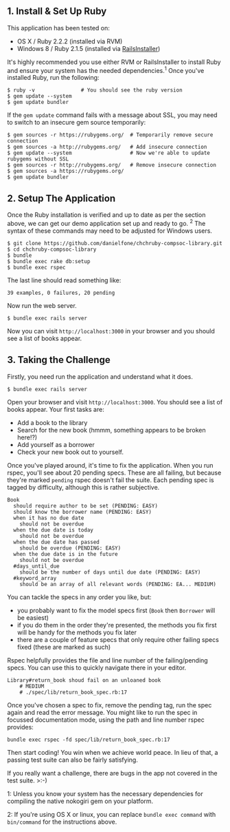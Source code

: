 ## 1. Install & Set Up Ruby

This application has been tested on:

  * OS X / Ruby 2.2.2 (installed via RVM)
  * Windows 8 / Ruby 2.1.5 (installed via [RailsInstaller](http://railsinstaller.org/en))

It's highly recommended you use either RVM or RailsInstaller to install Ruby and ensure your system has the needed dependencies.<sup>1</sup> Once you've installed Ruby, run the following:

    $ ruby -v               # You should see the ruby version
    $ gem update --system
    $ gem update bundler

If the `gem update` command fails with a message about SSL, you may need to switch to an insecure gem source temporarily:

    $ gem sources -r https://rubygems.org/  # Temporarily remove secure connection
    $ gem sources -a http://rubygems.org/   # Add insecure connection
    $ gem update --system                   # Now we're able to update rubygems without SSL
    $ gem sources -r http://rubygems.org/   # Remove insecure connection
    $ gem sources -a https://rubygems.org/
    $ gem update bundler

## 2. Setup The Application

Once the Ruby installation is verified and up to date as per the section above, we can get our demo application set up and ready to go. <sup>2</sup> The syntax of these commands may need to be adjusted for Windows users.

    $ git clone https://github.com/danielfone/chchruby-compsoc-library.git
    $ cd chchruby-compsoc-library
    $ bundle
    $ bundle exec rake db:setup
    $ bundle exec rspec

The last line should read something like:

    39 examples, 0 failures, 20 pending

Now run the web server.

    $ bundle exec rails server

Now you can visit `http://localhost:3000` in your browser and you should see a list of books appear.

## 3. Taking the Challenge

Firstly, you need run the application and understand what it does.

    $ bundle exec rails server

Open your browser and visit `http://localhost:3000`. You should see a list of books appear. Your first tasks are:

  * Add a book to the library
  * Search for the new book (hmmm, something appears to be broken here!?)
  * Add yourself as a borrower
  * Check your new book out to yourself.

Once you've played around, it's time to fix the application. When you run rspec, you'll see about 20 pending specs. These are all failing, but because they're marked `pending` rspec doesn't fail the suite. Each pending spec is tagged by difficulty, although this is rather subjective.

    Book
      should require author to be set (PENDING: EASY)
      should know the borrower name (PENDING: EASY)
      when it has no due date
        should not be overdue
      when the due date is today
        should not be overdue
      when the due date has passed
        should be overdue (PENDING: EASY)
      when the due date is in the future
        should not be overdue
      #days_until_due
        should be the number of days until due date (PENDING: EASY)
      #keyword_array
        should be an array of all relevant words (PENDING: EA... MEDIUM)

You can tackle the specs in any order you like, but:

  * you probably want to fix the model specs first (`Book` then `Borrower` will be easiest)
  * if you do them in the order they're presented, the methods you fix first will be handy for the methods you fix later
  * there are a couple of feature specs that only require other failing specs fixed (these are marked as such)

Rspec helpfully provides the file and line number of the failing/pending specs. You can use this to quickly navigate there in your editor.

    Library#return_book shoud fail on an unloaned book
        # MEDIUM
        # ./spec/lib/return_book_spec.rb:17

Once you've chosen a spec to fix, remove the pending tag, run the spec again and read the error message. You might like to run the spec in focussed documentation mode, using the path and line number rspec provides:

    bundle exec rspec -fd spec/lib/return_book_spec.rb:17

Then start coding! You win when we achieve world peace. In lieu of that, a passing test suite can also be fairly satisfying.

If you really want a challenge, there are bugs in the app not covered in the test suite. >:-)

1: Unless you know your system has the necessary dependencies for compiling the native nokogiri gem on your platform.

2: If you're using OS X or linux, you can replace `bundle exec command` with `bin/command` for the instructions above.
